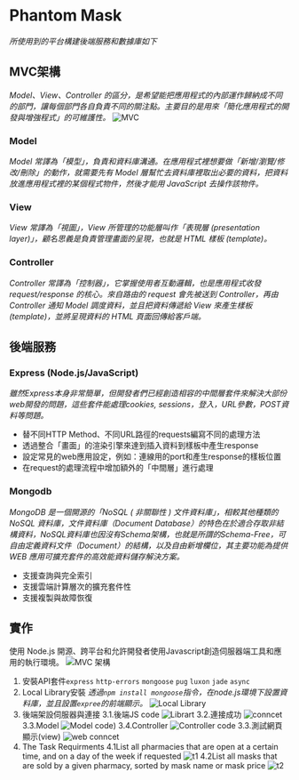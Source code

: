# Phantom Mask 

_所使用到的平台構建後端服務和數據庫如下_

## MVC架構

_Model、View、Controller 的區分，是希望能把應用程式的內部運作歸納成不同的部門，讓每個部門各自負責不同的關注點。主要目的是用來「簡化應用程式的開發與增強程式」的可維護性。_
![MVC](https://github.com/Mars621/Mask/blob/main/MVC.png)
### Model
_Model 常譯為「模型」，負責和資料庫溝通。在應用程式裡想要做「新增/瀏覽/修改/刪除」的動作，就需要先有 Model 層幫忙去資料庫裡取出必要的資料，把資料放進應用程式裡的某個程式物件，然後才能用 JavaScript 去操作該物件。_
### View
_View 常譯為「視圖」，View 所管理的功能層叫作「表現層 (presentation layer)」，顧名思義是負責管理畫面的呈現，也就是 HTML 樣板 (template)。_
### Controller
_Controller 常譯為「控制器」，它掌握使用者互動邏輯，也是應用程式收發 request/response 的核心。來自路由的 request 會先被送到 Controller，再由 Controller 通知 Model 調度資料，並且把資料傳遞給 View 來產生樣板 (template)，並將呈現資料的 HTML 頁面回傳給客戶端。_

## 後端服務
### Express (Node.js/JavaScript)
_雖然Express本身非常簡單，但開發者們已經創造相容的中間層套件來解決大部份web開發的問題，這些套件能處理cookies, sessions，登入，URL參數，POST資料等問題。_
* 替不同HTTP Method、不同URL路徑的requests編寫不同的處理方法
* 透過整合「畫面」的渲染引擎來達到插入資料到樣板中產生response
* 設定常見的web應用設定，例如：連線用的port和產生response的樣板位置
* 在request的處理流程中增加額外的「中間層」進行處理
### Mongodb
_MongoDB 是一個開源的「NoSQL ( 非關聯性 ) 文件資料庫」，相較其他種類的  NoSQL 資料庫，文件資料庫（Document Database）的特色在於適合存取非結構資料，NoSQL資料庫也因沒有Schema架構，也就是所謂的Schema-Free，可自由定義資料文件（Document）的結構，以及自由新增欄位，其主要功能為提供 WEB 應用可擴充套件的高效能資料儲存解決方案。_
* 支援查詢與完全索引
* 支援雲端計算層次的擴充套件性
* 支援複製與故障恢復

## 實作
使用 Node.js 開源、跨平台和允許開發者使用Javascript創造伺服器端工具和應用的執行環境。
![MVC 架構](https://github.com/Mars621/Mask/blob/main/flow.jpg)
1. 安裝API套件`express` `http-errors` `mongoose` `pug` `luxon` `jade` `async` 
2. Local Library安裝 
    _透過`npm install mongoose`指令，在node.js環境下設置資料庫，並且設置`expree`的前端顯示。_
![Local Library](https://github.com/Mars621/Mask/blob/main/Local%20Library.png)
3. 後端架設伺服器與連接
3.1.後端JS code
![Librart](https://github.com/Mars621/Mask/blob/main/Local%20code.png)
3.2.連接成功
![conncet](https://github.com/Mars621/Mask/blob/main/Local%20terimel.jpg)
3.3.Model
![Model code](https://github.com/Mars621/Mask/blob/main/model.png))
3.4.Controller
![Controller code](https://github.com/Mars621/Mask/blob/main/Controller%20code.png)
3.3.測試網頁顯示(view)
![web conncet](https://github.com/Mars621/Mask/blob/main/messageImage_1649258992531.jpg)
4.  The Task Requirments
4.1List all pharmacies that are open at a certain time, and on a day of the week if requested
![t1](https://github.com/Mars621/Mask/blob/main/t1.jpg)
4.2List all masks that are sold by a given pharmacy, sorted by mask name or mask price
![t2](https://github.com/Mars621/Mask/blob/main/t2.jpg)






